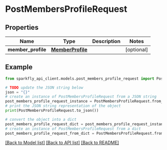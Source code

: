 # PostMembersProfileRequest


## Properties

Name | Type | Description | Notes
------------ | ------------- | ------------- | -------------
**member_profile** | [**MemberProfile**](MemberProfile.md) |  | [optional] 

## Example

```python
from sparkfly_api_client.models.post_members_profile_request import PostMembersProfileRequest

# TODO update the JSON string below
json = "{}"
# create an instance of PostMembersProfileRequest from a JSON string
post_members_profile_request_instance = PostMembersProfileRequest.from_json(json)
# print the JSON string representation of the object
print(PostMembersProfileRequest.to_json())

# convert the object into a dict
post_members_profile_request_dict = post_members_profile_request_instance.to_dict()
# create an instance of PostMembersProfileRequest from a dict
post_members_profile_request_from_dict = PostMembersProfileRequest.from_dict(post_members_profile_request_dict)
```
[[Back to Model list]](../README.md#documentation-for-models) [[Back to API list]](../README.md#documentation-for-api-endpoints) [[Back to README]](../README.md)


